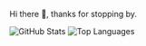 Hi there 👋, thanks for stopping by.

![GitHub Stats](https://github-readme-stats.vercel.app/api?username=benjamin-wen&show_icons=true&theme=vue)
![Top Languages](https://github-readme-stats.vercel.app/api/top-langs/?username=benjamin-wen&layout=compact&theme=vue)
